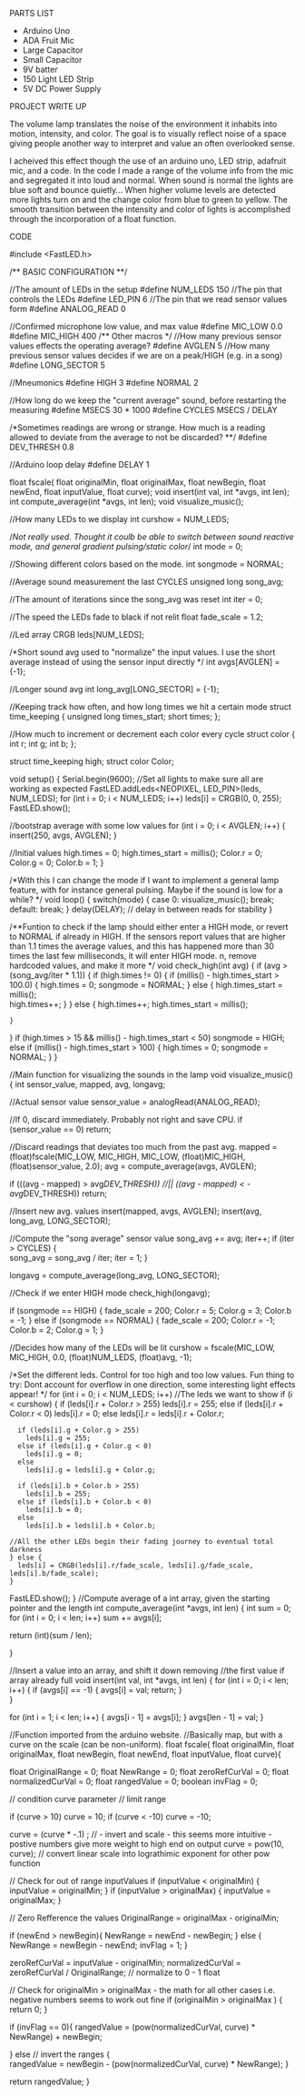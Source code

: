



PARTS LIST

- Arduino Uno
- ADA Fruit Mic
- Large Capacitor
- Small Capacitor
- 9V batter
- 150 Light LED Strip
- 5V DC Power Supply

PROJECT WRITE UP

The volume lamp translates the noise of the environment it inhabits into motion, intensity, and color. The goal is to visually reflect noise of a space giving people another way to interpret and value an often overlooked sense. 

I acheived this effect though the use of an arduino uno, LED strip, adafruit mic, and a code. In the code I made a range of the volume info from the mic and segregated it into loud and normal. When sound is normal the lights are blue soft and bounce quietly... When higher volume levels are detected more lights turn on and the change color from blue to green to yellow. The smooth transition between the intensity and color of lights is accomplished through the incorporation of a float function. 

CODE

#include <FastLED.h>

/** BASIC CONFIGURATION  **/

//The amount of LEDs in the setup
#define NUM_LEDS 150
//The pin that controls the LEDs
#define LED_PIN 6
//The pin that we read sensor values form
#define ANALOG_READ 0

//Confirmed microphone low value, and max value
#define MIC_LOW 0.0
#define MIC_HIGH 400
/** Other macros */
//How many previous sensor values effects the operating average?
#define AVGLEN 5
//How many previous sensor values decides if we are on a peak/HIGH (e.g. in a song)
#define LONG_SECTOR 5

//Mneumonics
#define HIGH 3
#define NORMAL 2

//How long do we keep the "current average" sound, before restarting the measuring
#define MSECS 30 * 1000
#define CYCLES MSECS / DELAY

/*Sometimes readings are wrong or strange. How much is a reading allowed
to deviate from the average to not be discarded? **/
#define DEV_THRESH 0.8

//Arduino loop delay
#define DELAY 1

float fscale( float originalMin, float originalMax, float newBegin, float newEnd, float inputValue, float curve);
void insert(int val, int *avgs, int len);
int compute_average(int *avgs, int len);
void visualize_music();

//How many LEDs to we display
int curshow = NUM_LEDS;

/*Not really used. Thought it coulb be able to switch between sound reactive
mode, and general gradient pulsing/static color*/
int mode = 0;

//Showing different colors based on the mode.
int songmode = NORMAL;

//Average sound measurement the last CYCLES
unsigned long song_avg;

//The amount of iterations since the song_avg was reset
int iter = 0;

//The speed the LEDs fade to black if not relit
float fade_scale = 1.2;

//Led array
CRGB leds[NUM_LEDS];

/*Short sound avg used to "normalize" the input values.
I use the short average instead of using the sensor input directly */
int avgs[AVGLEN] = {-1};

//Longer sound avg
int long_avg[LONG_SECTOR] = {-1};

//Keeping track how often, and how long times we hit a certain mode
struct time_keeping {
  unsigned long times_start;
  short times;
};

//How much to increment or decrement each color every cycle
struct color {
  int r;
  int g;
  int b;
};

struct time_keeping high;
struct color Color; 

void setup() {
  Serial.begin(9600);
  //Set all lights to make sure all are working as expected
  FastLED.addLeds<NEOPIXEL, LED_PIN>(leds, NUM_LEDS);
  for (int i = 0; i < NUM_LEDS; i++) 
    leds[i] = CRGB(0, 0, 255);
  FastLED.show(); 
    

  //bootstrap average with some low values
  for (int i = 0; i < AVGLEN; i++) {  
    insert(250, avgs, AVGLEN);
  }

  //Initial values
  high.times = 0;
  high.times_start = millis();
  Color.r = 0;  
  Color.g = 0;
  Color.b = 1;
}

/*With this I can change the mode if I want to implement a general 
lamp feature, with for instance general pulsing. Maybe if the
sound is low for a while? */
void loop() {
  switch(mode) {
    case 0:
      visualize_music();
      break;
    default:
      break;
  }
    delay(DELAY);       // delay in between reads for stability
}


/**Funtion to check if the lamp should either enter a HIGH mode,
or revert to NORMAL if already in HIGH. If the sensors report values
that are higher than 1.1 times the average values, and this has happened
more than 30 times the last few milliseconds, it will enter HIGH mode.  n, remove hardcoded values, and make it more
  */
void check_high(int avg) {
  if (avg > (song_avg/iter * 1.1))  {
    if (high.times != 0) {
      if (millis() - high.times_start > 100.0) {
        high.times = 0;
        songmode = NORMAL;
      } else {
        high.times_start = millis();  
        high.times++; 
      }
    } else {
      high.times++;
      high.times_start = millis();

    }
  }
  if (high.times > 15 && millis() - high.times_start < 50)
    songmode = HIGH;
  else if (millis() - high.times_start > 100) {
    high.times = 0;
    songmode = NORMAL;
  }
}

//Main function for visualizing the sounds in the lamp
void visualize_music() {
  int sensor_value, mapped, avg, longavg;
  
  //Actual sensor value
  sensor_value = analogRead(ANALOG_READ);
  
  //If 0, discard immediately. Probably not right and save CPU.
  if (sensor_value == 0)
    return;

  //Discard readings that deviates too much from the past avg.
  mapped = (float)fscale(MIC_LOW, MIC_HIGH, MIC_LOW, (float)MIC_HIGH, (float)sensor_value, 2.0);
  avg = compute_average(avgs, AVGLEN);

  if (((avg - mapped) > avg*DEV_THRESH)) //|| ((avg - mapped) < -avg*DEV_THRESH))
    return;
  
  //Insert new avg. values
  insert(mapped, avgs, AVGLEN); 
  insert(avg, long_avg, LONG_SECTOR); 

  //Compute the "song average" sensor value
  song_avg += avg;
  iter++;
  if (iter > CYCLES) {  
    song_avg = song_avg / iter;
    iter = 1;
  }
    
  longavg = compute_average(long_avg, LONG_SECTOR);

  //Check if we enter HIGH mode 
  check_high(longavg);  

  if (songmode == HIGH) {
    fade_scale = 200;
    Color.r = 5;
    Color.g = 3;
    Color.b = -1;
  }
  else if (songmode == NORMAL) {
    fade_scale = 200;
    Color.r = -1;
    Color.b = 2;
    Color.g = 1;
  }

  //Decides how many of the LEDs will be lit
  curshow = fscale(MIC_LOW, MIC_HIGH, 0.0, (float)NUM_LEDS, (float)avg, -1);

  /*Set the different leds. Control for too high and too low values.
          Fun thing to try: Dont account for overflow in one direction, 
    some interesting light effects appear! */
  for (int i = 0; i < NUM_LEDS; i++) 
    //The leds we want to show
    if (i < curshow) {
      if (leds[i].r + Color.r > 255)
        leds[i].r = 255;
      else if (leds[i].r + Color.r < 0)
        leds[i].r = 0;
      else
        leds[i].r = leds[i].r + Color.r;
          
      if (leds[i].g + Color.g > 255)
        leds[i].g = 255;
      else if (leds[i].g + Color.g < 0)
        leds[i].g = 0;
      else 
        leds[i].g = leds[i].g + Color.g;

      if (leds[i].b + Color.b > 255)
        leds[i].b = 255;
      else if (leds[i].b + Color.b < 0)
        leds[i].b = 0;
      else 
        leds[i].b = leds[i].b + Color.b;  
      
    //All the other LEDs begin their fading journey to eventual total darkness
    } else {
      leds[i] = CRGB(leds[i].r/fade_scale, leds[i].g/fade_scale, leds[i].b/fade_scale);
    }
  FastLED.show(); 
}
//Compute average of a int array, given the starting pointer and the length
int compute_average(int *avgs, int len) {
  int sum = 0;
  for (int i = 0; i < len; i++)
    sum += avgs[i];

  return (int)(sum / len);

}

//Insert a value into an array, and shift it down removing
//the first value if array already full 
void insert(int val, int *avgs, int len) {
  for (int i = 0; i < len; i++) {
    if (avgs[i] == -1) {
      avgs[i] = val;
      return;
    }  
  }

  for (int i = 1; i < len; i++) {
    avgs[i - 1] = avgs[i];
  }
  avgs[len - 1] = val;
}

//Function imported from the arduino website.
//Basically map, but with a curve on the scale (can be non-uniform).
float fscale( float originalMin, float originalMax, float newBegin, float
    newEnd, float inputValue, float curve){

  float OriginalRange = 0;
  float NewRange = 0;
  float zeroRefCurVal = 0;
  float normalizedCurVal = 0;
  float rangedValue = 0;
  boolean invFlag = 0;


  // condition curve parameter
  // limit range

  if (curve > 10) curve = 10;
  if (curve < -10) curve = -10;

  curve = (curve * -.1) ; // - invert and scale - this seems more intuitive - postive numbers give more weight to high end on output 
  curve = pow(10, curve); // convert linear scale into lograthimic exponent for other pow function

  // Check for out of range inputValues
  if (inputValue < originalMin) {
    inputValue = originalMin;
  }
  if (inputValue > originalMax) {
    inputValue = originalMax;
  }

  // Zero Refference the values
  OriginalRange = originalMax - originalMin;

  if (newEnd > newBegin){ 
    NewRange = newEnd - newBegin;
  }
  else
  {
    NewRange = newBegin - newEnd; 
    invFlag = 1;
  }

  zeroRefCurVal = inputValue - originalMin;
  normalizedCurVal  =  zeroRefCurVal / OriginalRange;   // normalize to 0 - 1 float

  // Check for originalMin > originalMax  - the math for all other cases i.e. negative numbers seems to work out fine 
  if (originalMin > originalMax ) {
    return 0;
  }

  if (invFlag == 0){
    rangedValue =  (pow(normalizedCurVal, curve) * NewRange) + newBegin;

  }
  else     // invert the ranges
  {   
    rangedValue =  newBegin - (pow(normalizedCurVal, curve) * NewRange); 
  }

  return rangedValue;
    }




